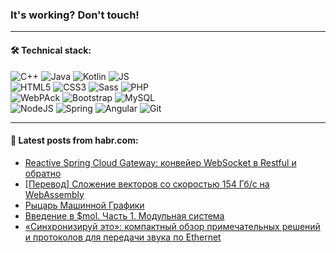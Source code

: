 ### It's working? Don't touch!

---

#### 🛠️ Technical stack:

![C++](https://img.shields.io/badge/C++-informational?logo=c%2B%2B&style=flat&logoColor=white&color=9C033A)
![Java](https://img.shields.io/badge/Java-informational?logo=java&style=flat&logoColor=white&color=007396)
![Kotlin](https://img.shields.io/badge/Kotlin-informational?logo=Kotlin&style=flat&logoColor=white&color=0095D5)
![JS](https://img.shields.io/badge/JS-informational?logo=javaScript&style=flat&logoColor=black&color=F7Df1E) <br>
![HTML5](https://img.shields.io/badge/HTML5-informational?logo=html5&style=flat&logoColor=white&color=E34F26)
![CSS3](https://img.shields.io/badge/CSS3-informational?logo=css3&style=flat&logoColor=white&color=157286)
![Sass](https://img.shields.io/badge/Saas-informational?logo=sass&style=flat&logoColor=white&color=hotpink)
![PHP](https://img.shields.io/badge/PHP-informational?logo=php&style=flat&logoColor=white&color=777BB4) <br>
![WebPAck](https://img.shields.io/badge/WebPack-informational?logo=webPack&style=flat&logoColor=white&color=FF6F00)
![Bootstrap](https://img.shields.io/badge/Bootstrap-informational?logo=Bootstrap&style=flat&logoColor=white&color=7952B3)
![MySQL](https://img.shields.io/badge/MySQL-informational?logo=MySQL&style=flat&logoColor=white&color=00f) <br>
![NodeJS](https://img.shields.io/badge/NodeJS-informational?logo=node.js&style=flat&logoColor=white&color=43853D)
![Spring](https://img.shields.io/badge/Spring-informational?logo=Spring&style=flat&logoColor=white&color=0A9EDC)
![Angular](https://img.shields.io/badge/Vue-informational?logo=vue.js&style=flat&logoColor=white&color=red)
![Git](https://img.shields.io/badge/Git-informational?logo=git&style=flat&logoColor=white&color=darkorange)

___

#### 💬 Latest posts from habr.com:

<!-- BLOG-POST-LIST:START -->
- [Reactive Spring Cloud Gateway: конвейер WebSocket в Restful и обратно](https://habr.com/ru/post/662692/?utm_source=habrahabr&utm_medium=rss&utm_campaign=662692)
- [[Перевод] Сложение векторов со скоростью 154 Гб/с на WebAssembly](https://habr.com/ru/post/662686/?utm_source=habrahabr&utm_medium=rss&utm_campaign=662686)
- [Рыцарь Машинной Графики](https://habr.com/ru/post/662684/?utm_source=habrahabr&utm_medium=rss&utm_campaign=662684)
- [Введение в $mol. Часть 1. Модульная система](https://habr.com/ru/post/662680/?utm_source=habrahabr&utm_medium=rss&utm_campaign=662680)
- [«Синхронизируй это»: компактный обзор примечательных решений и протоколов для передачи звука по Ethernet](https://habr.com/ru/post/662537/?utm_source=habrahabr&utm_medium=rss&utm_campaign=662537)
<!-- BLOG-POST-LIST:END -->
